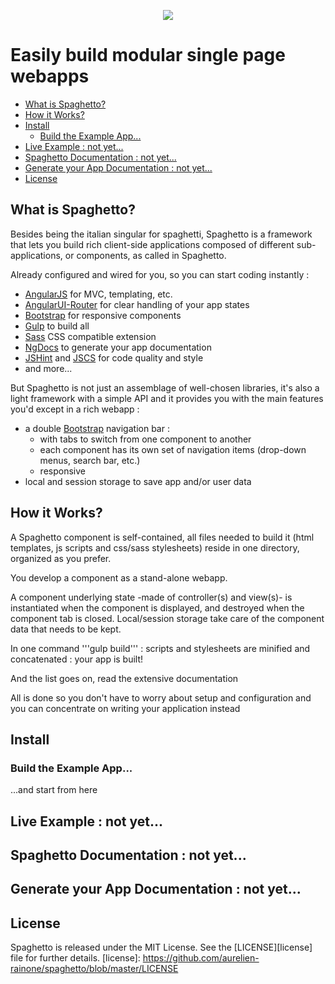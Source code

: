 <p align="center">
  <a href="http://gulpjs.com">
    <img src="https://raw.githubusercontent.com/aurelien-rainone/artwork/master/spaghetto-l.png">
  </a>
</p>


# Easily build modular single page webapps

* [What is Spaghetto?](#what-is-spaghetto)
* [How it Works?](#how-it-works)
* [Install](#install)
  * [Build the Example App...](#build-the-example-app)
* [Live Example : not yet...](#live-example--not-yet)
* [Spaghetto Documentation : not yet...](#spaghetto-documentation--not-yet)
* [Generate your App Documentation : not yet...](#generate-your-app-documentation--not-yet)
* [License](#license)



## What is Spaghetto?

Besides being the italian singular for spaghetti, Spaghetto is a framework that
lets you build rich client-side applications composed of different
sub-applications, or components, as called in Spaghetto.

Already configured and wired for you, so you can start coding instantly :
 - [AngularJS](http://angularjs.org/) for MVC, templating, etc.
 - [AngularUI-Router](https://github.com/angular-ui/ui-router) for clear
 handling of your app states
 - [Bootstrap](http://getbootstrap.com/) for responsive components
 - [Gulp](http://gulpjs.com/) to build all
 - [Sass](http://sass-lang.com/) CSS compatible extension
 - [NgDocs](https://github.com/angular/angular.js/wiki/Writing-AngularJS-Documentation)
 to generate your app documentation
 - [JSHint](http://jshint.com/) and [JSCS](http://jscs.info/) for code quality and style
 - and more...

But Spaghetto is not just an assemblage of well-chosen libraries, it's also a
light framework with a simple API and it provides you with the main features
you'd except in a rich webapp :
- a double [Bootstrap](http://getbootstrap.com/) navigation bar :
  - with tabs to switch from one component to another
  - each component has its own set of navigation items (drop-down menus,
  search bar, etc.)
  - responsive
- local and session storage to save app and/or user data

## How it Works?

A Spaghetto component is self-contained, all files needed to build it (html
templates, js scripts and css/sass stylesheets) reside in one directory,
organized as you prefer.

You develop a component as a stand-alone webapp.

A component underlying state -made of controller(s) and view(s)- is instantiated
when the component is displayed, and destroyed when the component tab is closed.
Local/session storage take care of the component data that needs to be kept.

In one command '''gulp build''' : scripts and stylesheets are minified and concatenated : your app is built!


And the list goes on, read the extensive documentation

All is done so you don't have to worry about setup and configuration and you can
concentrate on writing your application instead

## Install

### Build the Example App...
...and start from here

## Live Example : not yet...

## Spaghetto Documentation : not yet...

## Generate your App Documentation : not yet...

## License
Spaghetto is released under the MIT License. See the [LICENSE][license] file for further details.
[license]: https://github.com/aurelien-rainone/spaghetto/blob/master/LICENSE

